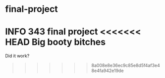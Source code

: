 # final-project
INFO 343 final project
<<<<<<< HEAD
Big booty bitches
=======

Did it work?
>>>>>>> 8a008e8e36ec9c85e8d5f4af3e48e4fa942e19de
